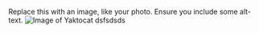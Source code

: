 Replace this with an image, like your photo. Ensure you include some alt-text.
![Image of Yaktocat](https://octodex.github.com/images/yaktocat.png)
dsfsdsds
